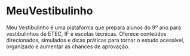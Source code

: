 # MeuVestibulinho
Meu Vestibulinho é uma plataforma que prepara alunos do 9º ano para vestibulinhos de ETEC, IF e escolas técnicas. Oferece conteúdos direcionados, simulados e dicas práticas para tornar o estudo acessível, organizado e aumentar as chances de aprovação.

